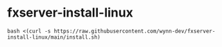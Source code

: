 # fxserver-install-linux

`bash <(curl -s https://raw.githubusercontent.com/wynn-dev/fxserver-install-linux/main/install.sh)`
